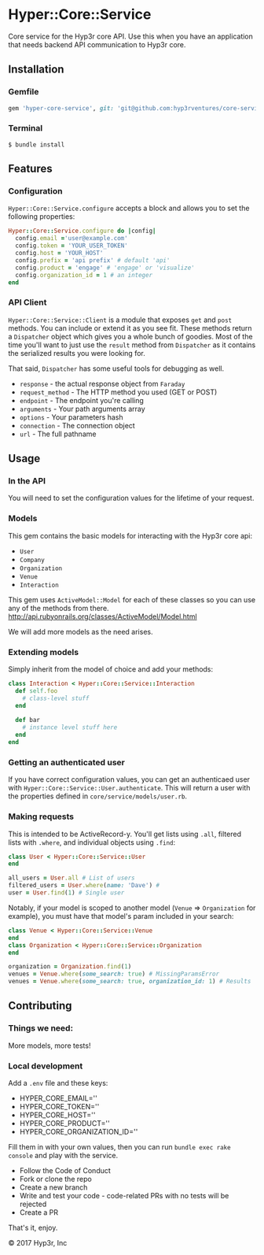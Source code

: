 # Hyper::Core::Service
Core service for the Hyp3r core API. 
Use this when you have an application that needs backend API communication to Hyp3r core.

## Installation

### Gemfile
```ruby
gem 'hyper-core-service', git: 'git@github.com:hyp3rventures/core-service'
```

### Terminal
```
$ bundle install
```

## Features

### Configuration
`Hyper::Core::Service.configure` accepts a block and allows you to set the following properties:

```ruby
Hyper::Core::Service.configure do |config|
  config.email ='user@example.com'
  config.token = 'YOUR_USER_TOKEN'
  config.host = 'YOUR_HOST'
  config.prefix = 'api prefix' # default 'api'
  config.product = 'engage' # 'engage' or 'visualize'
  config.organization_id = 1 # an integer
end
```

### API Client
`Hyper::Core::Service::Client` is a module that exposes `get` and `post` methods. 
You can include or extend it as you see fit.
These methods return a `Dispatcher` object which gives you a whole bunch of goodies. Most of the time you'll want to just use the `result` method from `Dispatcher` as it contains the serialized results you were looking for.

That said, `Dispatcher` has some useful tools for debugging as well.

* `response` - the actual response object from `Faraday` 
* `request_method` - The HTTP method you used (GET or POST)  
* `endpoint` -  The endpoint you're calling
* `arguments` - Your path arguments array
* `options` - Your parameters hash
* `connection` - The connection object 
* `url` - The full pathname

## Usage

### In the API
You will need to set the configuration values for the lifetime of your request. 

### Models
This gem contains the basic models for interacting with the Hyp3r core api:
* `User`
* `Company`
* `Organization`
* `Venue`
* `Interaction`

This gem uses `ActiveModel::Model` for each of these classes so you can use any of the methods from there. http://api.rubyonrails.org/classes/ActiveModel/Model.html

We will add more models as the need arises.

### Extending models
Simply inherit from the model of choice and add your methods:

```ruby
class Interaction < Hyper::Core::Service::Interaction
  def self.foo
    # class-level stuff 
  end
  
  def bar
    # instance level stuff here
  end
end
```

### Getting an authenticated user
If you have correct configuration values, you can get an authenticaed user with `Hyper::Core::Service::User.authenticate`. 
This will return a user with the properties defined in `core/service/models/user.rb`. 

### Making requests
This is intended to be ActiveRecord-y. You'll get lists using `.all`, filtered lists with `.where`, and individual objects using `.find`:

```ruby
class User < Hyper::Core::Service::User
end

all_users = User.all # List of users
filtered_users = User.where(name: 'Dave') # 
user = User.find(1) # Single user
``` 

Notably, if your model is scoped to another model (`Venue` => `Organization` for example), you must have that model's param included in your search:
```ruby
class Venue < Hyper::Core::Service::Venue
end
class Organization < Hyper::Core::Service::Organization
end

organization = Organization.find(1)
venues = Venue.where(some_search: true) # MissingParamsError
venues = Venue.where(some_search: true, organization_id: 1) # Results
```

## Contributing

### Things we need:

More models, more tests!

### Local development

Add a `.env` file and these keys:

* HYPER_CORE_EMAIL=''
* HYPER_CORE_TOKEN=''
* HYPER_CORE_HOST=''
* HYPER_CORE_PRODUCT=''
* HYPER_CORE_ORGANIZATION_ID=''

Fill them in with your own values, then you can run `bundle exec rake console` and play with the service.

* Follow the Code of Conduct
* Fork or clone the repo
* Create a new branch
* Write and test your code - code-related PRs with no tests will be rejected
* Create a PR

That's it, enjoy.

© 2017 Hyp3r, Inc

